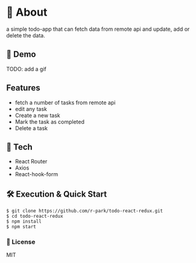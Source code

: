 # 🎯 About

a simple todo-app that can fetch data from remote api and update, add or delete the data.

## 👾 Demo

TODO: add a gif

## Features

- fetch a number of tasks from remote api
- edit any task
- Create a new task
- Mark the task as completed
- Delete a task

## 🧰 Tech

- React Router
- Axios
- React-hook-form

## 🛠️ Execution & Quick Start

```shell
$ git clone https://github.com/r-park/todo-react-redux.git
$ cd todo-react-redux
$ npm install
$ npm start
```

### 👀 License

MIT
